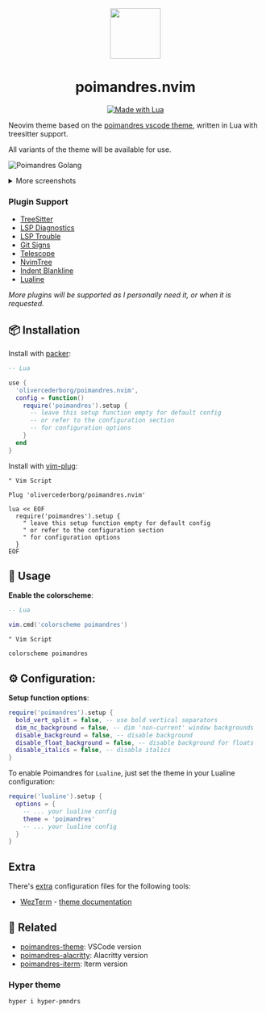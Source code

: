 <div align="center">
  <img src="https://user-images.githubusercontent.com/47901349/182481495-06f11e94-8d8a-4580-b869-56b6defae182.png" width="100px">      
  <h1>poimandres.nvim</h1>
</div>

<p align="center">
  <a href="#">
    <img alt="Made with Lua" src="https://img.shields.io/badge/Made%20with%20Lua-00359F.svg?style=for-the-badge&logo=lua" style="vertical-align:center" />
  </a>
</p>

Neovim theme based on the [poimandres vscode theme](https://github.com/drcmda/poimandres-theme), written in Lua with treesitter support. 

All variants of the theme will be available for use.

![Poimandres Golang](https://user-images.githubusercontent.com/47901349/185516934-6db42b76-bd96-4b3f-8c20-058827b6c70f.png)

<details>
<summary>More screenshots</summary>

### Lua

![Poimandres Lua](https://user-images.githubusercontent.com/47901349/182434460-3702a751-7cc1-43c6-aa9e-05843ad5489c.png)

### TypeScript

![Poimandres TypeScript](https://user-images.githubusercontent.com/47901349/182434594-0e8b3408-92ec-4056-8907-9a28a94fa08a.png)

### Golang

![Poimandres Golang](https://user-images.githubusercontent.com/47901349/182434263-91489ea7-8e6f-4c2a-b738-6d3f293cd357.png)

</details>

### Plugin Support

- [TreeSitter](https://github.com/nvim-treesitter/nvim-treesitter)
- [LSP Diagnostics](https://neovim.io/doc/user/lsp.html)
- [LSP Trouble](https://github.com/folke/lsp-trouble.nvim)
- [Git Signs](https://github.com/lewis6991/gitsigns.nvim)
- [Telescope](https://github.com/nvim-telescope/telescope.nvim)
- [NvimTree](https://github.com/kyazdani42/nvim-tree.lua)
- [Indent Blankline](https://github.com/lukas-reineke/indent-blankline.nvim)
- [Lualine](https://github.com/hoob3rt/lualine.nvim)

_More plugins will be supported as I personally need it, or when it is requested._

## 📦 Installation

Install with [packer](https://github.com/wbthomason/packer.nvim):

```lua
-- Lua

use { 
  'olivercederborg/poimandres.nvim',
  config = function()
    require('poimandres').setup {
      -- leave this setup function empty for default config
      -- or refer to the configuration section
      -- for configuration options
    }
  end
}
```

Install with [vim-plug](https://github.com/junegunn/vim-plug):
```vim
" Vim Script

Plug 'olivercederborg/poimandres.nvim'

lua << EOF
  require('poimandres').setup {
    " leave this setup function empty for default config
    " or refer to the configuration section
    " for configuration options
  }
EOF
```

## 🚀 Usage

**Enable the colorscheme**:

```lua
-- Lua

vim.cmd('colorscheme poimandres')
```

```vim
" Vim Script

colorscheme poimandres
```

## ⚙️ Configuration:

**Setup function options**: 

```lua
require('poimandres').setup {
  bold_vert_split = false, -- use bold vertical separators
  dim_nc_background = false, -- dim 'non-current' window backgrounds
  disable_background = false, -- disable background
  disable_float_background = false, -- disable background for floats
  disable_italics = false, -- disable italics
}
```

To enable Poimandres for `Lualine`, just set the theme in your Lualine configuration:

```lua
require('lualine').setup {
  options = {
    -- ... your lualine config
    theme = 'poimandres'
    -- ... your lualine config
  }
}
```

## Extra

There's [extra](https://github.com/olivercederborg/poimandres.nvim/tree/main/extra) configuration files for the following tools:

- [WezTerm](https://wezfurlong.org/wezterm/index.html) - [theme documentation](https://github.com/olivercederborg/poimandres.nvim/blob/main/extra/wezterm/README.md)

## 🙌 Related

- [poimandres-theme](https://github.com/drcmda/poimandres-theme): VSCode version
- [poimandres-alacritty](https://github.com/z0al/poimandres-alacritty): Alacritty version
- [poimandres-iterm](https://github.com/alii/poimandres-iterm): Iterm version

### Hyper theme

```bash
hyper i hyper-pmndrs
```
